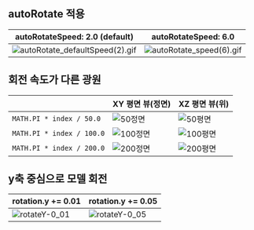 ## autoRotate 적용
|autoRotateSpeed: 2.0 (default)|autoRotateSpeed: 6.0|
|---|---|
|![autoRotate_defaultSpeed(2).gif](https://github.com/meanjoo/CG2023/assets/88606886/d604767f-7254-411b-a278-6074f7c129a4)|![autoRotate_speed(6).gif](https://github.com/meanjoo/CG2023/assets/88606886/5c189935-52f1-4cd6-a986-bcf114304c1e)|


## 회전 속도가 다른 광원
||XY 평면 뷰(정면)|XZ 평면 뷰(위)|
|---|---|---|
|`MATH.PI * index / 50.0`|![50정면](https://github.com/meanjoo/CG2023/assets/88606886/b921f069-b2a1-42e6-8e26-453c039df928)|![50평면](https://github.com/meanjoo/CG2023/assets/88606886/be6600c4-ce81-409c-a677-41609c0f82d0)|
|`MATH.PI * index / 100.0`|![100정면](https://github.com/meanjoo/CG2023/assets/88606886/c13c16e0-4e25-42c7-a6ba-1797547e5dfa)|![100평면](https://github.com/meanjoo/CG2023/assets/88606886/dd1be736-11a4-4d83-9e56-eef6aac147bf)|
|`MATH.PI * index / 200.0`|![200정면](https://github.com/meanjoo/CG2023/assets/88606886/419f5b27-923d-4f75-b063-0faeb9e3bd74)|![200평면](https://github.com/meanjoo/CG2023/assets/88606886/84315299-ab71-445d-a436-3eb23f790527)|


## y축 중심으로 모델 회전
|rotation.y += 0.01|rotation.y += 0.05|
|---|---|
|![rotateY-0_01](https://github.com/meanjoo/CG2023/assets/88606886/ed4c2131-14c4-48ea-8462-193eb79eac0e)|![rotateY-0_05](https://github.com/meanjoo/CG2023/assets/88606886/63b46149-e124-4a4e-a384-cfc46435a8ca)|
